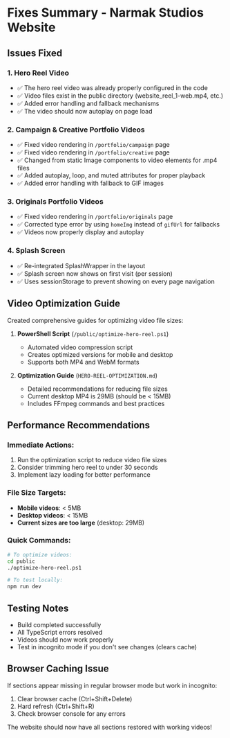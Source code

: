 # Fixes Summary - Narmak Studios Website

## Issues Fixed

### 1. **Hero Reel Video**
- ✅ The hero reel video was already properly configured in the code
- ✅ Video files exist in the public directory (website_reel_1-web.mp4, etc.)
- ✅ Added error handling and fallback mechanisms
- ✅ The video should now autoplay on page load

### 2. **Campaign & Creative Portfolio Videos**
- ✅ Fixed video rendering in `/portfolio/campaign` page
- ✅ Fixed video rendering in `/portfolio/creative` page
- ✅ Changed from static Image components to video elements for .mp4 files
- ✅ Added autoplay, loop, and muted attributes for proper playback
- ✅ Added error handling with fallback to GIF images

### 3. **Originals Portfolio Videos**
- ✅ Fixed video rendering in `/portfolio/originals` page
- ✅ Corrected type error by using `homeImg` instead of `gifUrl` for fallbacks
- ✅ Videos now properly display and autoplay

### 4. **Splash Screen**
- ✅ Re-integrated SplashWrapper in the layout
- ✅ Splash screen now shows on first visit (per session)
- ✅ Uses sessionStorage to prevent showing on every page navigation

## Video Optimization Guide

Created comprehensive guides for optimizing video file sizes:

1. **PowerShell Script** (`/public/optimize-hero-reel.ps1`)
   - Automated video compression script
   - Creates optimized versions for mobile and desktop
   - Supports both MP4 and WebM formats

2. **Optimization Guide** (`HERO-REEL-OPTIMIZATION.md`)
   - Detailed recommendations for reducing file sizes
   - Current desktop MP4 is 29MB (should be < 15MB)
   - Includes FFmpeg commands and best practices

## Performance Recommendations

### Immediate Actions:
1. Run the optimization script to reduce video file sizes
2. Consider trimming hero reel to under 30 seconds
3. Implement lazy loading for better performance

### File Size Targets:
- **Mobile videos**: < 5MB
- **Desktop videos**: < 15MB
- **Current sizes are too large** (desktop: 29MB)

### Quick Commands:
```bash
# To optimize videos:
cd public
./optimize-hero-reel.ps1

# To test locally:
npm run dev
```

## Testing Notes

- Build completed successfully
- All TypeScript errors resolved
- Videos should now work properly
- Test in incognito mode if you don't see changes (clears cache)

## Browser Caching Issue

If sections appear missing in regular browser mode but work in incognito:
1. Clear browser cache (Ctrl+Shift+Delete)
2. Hard refresh (Ctrl+Shift+R)
3. Check browser console for any errors

The website should now have all sections restored with working videos!